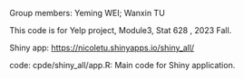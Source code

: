 Group members: Yeming WEI; Wanxin TU

This code is for Yelp project, Module3, Stat 628 , 2023 Fall.

Shiny app: https://nicoletu.shinyapps.io/shiny_all/

code:
cpde/shiny_all/app.R: Main code for Shiny application.
